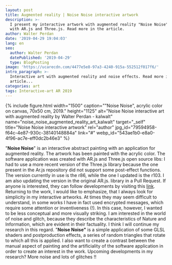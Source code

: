 ```yaml
---
layout: post
title: Augmented reality | Noise Noise interactive artwork
description: >-
  I present my interactive artwork with augmented reality "Noise Noise" made
  with AR.js and Three.js. Read more in the article.
author: Walter Perdan
date: '2019-04-29 19:04:03'
lang: en
seo:
  author: Walter Perdan
  datePublished: '2019-04-29'
  type: BlogPosting
image: 'https://ucarecdn.com/4477e5e8-97a3-4240-915a-552512f017f6/'
intro_paragraph: >-
  Interactive art with augmented reality and noise effects. Read more in the
  article...
categories: art
tags: Interactive-art AR 2019
---
```

{% include figure.html width="1500" caption=""Noise Noise", acrylic color on canvas, 70x50 cm, 2019." height="1125" alt="Noise Noise interactive art with augmented reality by Walter Perdan - kalwalt" name="noise_noise_augmented_reality_art_kalwalt" target="_self" title="Noise Noise interactive artwork" rel="author" jpg_id="79594958-f64c-4e87-930c-38140148884a" link="#" webp_id="543ae1b0-e8a0-4f96-ac7e-eff0dc2b46e3" %}

"**Noise Noise**" is an interactive abstract painting with an application for augmented reality. The artwork has been painted with the acrylic color. The software application was created with AR.js and Three.js open source libs: I had to use a more recent version of the Three.js library because the one present in the Ar.js repository did not support some post-effect functions. The version currently in use is the r86, while the one I updated is the r103. I am also updating the version in the original AR.js. library in a Pull Request. If anyone is interested, they can follow developments by visiting this [link](https://github.com/jeromeetienne/AR.js/pull/515). Returning to the work, I would like to emphasize, that I always look for simplicity in my interactive artworks. At times they may seem difficult to understand, in some works I have in fact used encrypted messages, which require some attention or inventiveness (!). In this case, however, I wanted to be less conceptual and more visually striking. I am interested in the world of noise and glitch, because they describe the characteristics of Nature and Information, which are evident in their factuality. I think I will continue my research in this regard. "**Noise Noise"** is a simple application of some GLSL shaders and postproduction effects, a series of random triangles that rotate to which all this is applied. I also want to create a contrast between the manual aspect of painting and the artificiality of the software application in order to create an interest in the work. Upcoming developments in my research? More noise and lots of glitches !!
